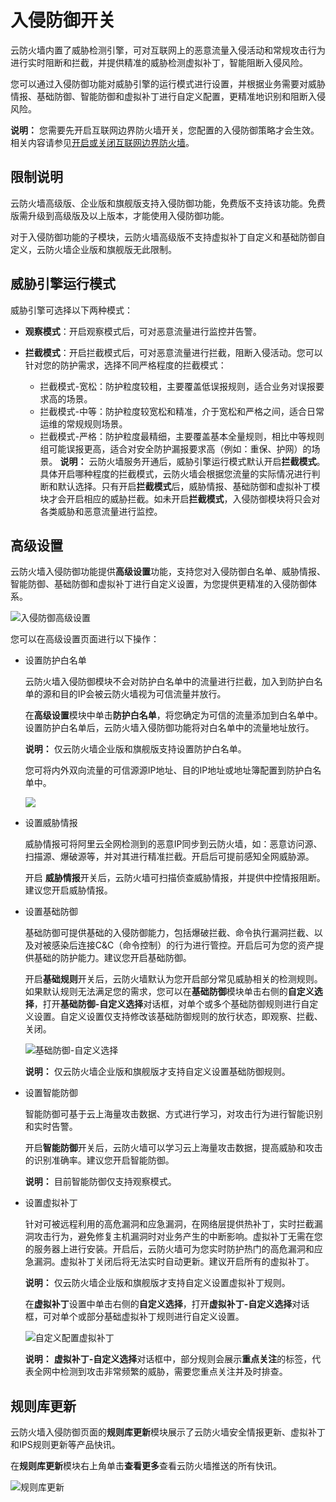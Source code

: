 # 入侵防御开关

云防火墙内置了威胁检测引擎，可对互联网上的恶意流量入侵活动和常规攻击行为进行实时阻断和拦截，并提供精准的威胁检测虚拟补丁，智能阻断入侵风险。

您可以通过入侵防御功能对威胁引擎的运行模式进行设置，并根据业务需要对威胁情报、基础防御、智能防御和虚拟补丁进行自定义配置，更精准地识别和阻断入侵风险。

**说明：** 您需要先开启互联网边界防火墙开关，您配置的入侵防御策略才会生效。相关内容请参见[开启或关闭互联网边界防火墙](/intl.zh-CN/防火墙开关/开启或关闭互联网边界防火墙.md)。

## 限制说明

云防火墙高级版、企业版和旗舰版支持入侵防御功能，免费版不支持该功能。免费版需升级到高级版及以上版本，才能使用入侵防御功能。

对于入侵防御功能的子模块，云防火墙高级版不支持虚拟补丁自定义和基础防御自定义，云防火墙企业版和旗舰版无此限制。

## 威胁引擎运行模式

威胁引擎可选择以下两种模式：

-   **观察模式**：开启观察模式后，可对恶意流量进行监控并告警。
-   **拦截模式**：开启拦截模式后，可对恶意流量进行拦截，阻断入侵活动。您可以针对您的防护需求，选择不同严格程度的拦截模式：

    -   拦截模式-宽松：防护粒度较粗，主要覆盖低误报规则，适合业务对误报要求高的场景。
    -   拦截模式-中等：防护粒度较宽松和精准，介于宽松和严格之间，适合日常运维的常规规则场景。
    -   拦截模式-严格：防护粒度最精细，主要覆盖基本全量规则，相比中等规则组可能误报更高，适合对安全防护漏报要求高（例如：重保、护网）的场景。
    **说明：** 云防火墙服务开通后，威胁引擎运行模式默认开启**拦截模式**。具体开启哪种程度的拦截模式，云防火墙会根据您流量的实际情况进行判断和默认选择。只有开启**拦截模式**后，威胁情报、基础防御和虚拟补丁模块才会开启相应的威胁拦截。如未开启**拦截模式**，入侵防御模块将只会对各类威胁和恶意流量进行监控。


## 高级设置

云防火墙入侵防御功能提供**高级设置**功能，支持您对入侵防御白名单、威胁情报、智能防御、基础防御和虚拟补丁进行自定义设置，为您提供更精准的入侵防御体系。

![入侵防御高级设置](https://static-aliyun-doc.oss-accelerate.aliyuncs.com/assets/img/zh-CN/6912858951/p77719.png)

您可以在高级设置页面进行以下操作：

-   设置防护白名单

    云防火墙入侵防御模块不会对防护白名单中的流量进行拦截，加入到防护白名单的源和目的IP会被云防火墙视为可信流量并放行。

    在**高级设置**模块中单击**防护白名单**，将您确定为可信的流量添加到白名单中。设置防护白名单后，云防火墙入侵防御功能将对白名单中的流量地址放行。

    **说明：** 仅云防火墙企业版和旗舰版支持设置防护白名单。

    您可将内外双向流量的可信源源IP地址、目的IP地址或地址簿配置到防护白名单中。

    ![](https://static-aliyun-doc.oss-accelerate.aliyuncs.com/assets/img/zh-CN/6912858951/p77749.png)

-   设置威胁情报

    威胁情报可将阿里云全网检测到的恶意IP同步到云防火墙，如：恶意访问源、扫描源、爆破源等，并对其进行精准拦截。开启后可提前感知全网威胁源。

    开启 **威胁情报**开关后，云防火墙可扫描侦查威胁情报，并提供中控情报阻断。建议您开启威胁情报。

-   设置基础防御

    基础防御可提供基础的入侵防御能力，包括爆破拦截、命令执行漏洞拦截、以及对被感染后连接C&C（命令控制）的行为进行管控。开启后可为您的资产提供基础的防护能力。建议您开启基础防御。

    开启**基础规则**开关后，云防火墙默认为您开启部分常见威胁相关的检测规则。如果默认规则无法满足您的需求，您可以在**基础防御**模块单击右侧的**自定义选择**，打开**基础防御-自定义选择**对话框，对单个或多个基础防御规则进行自定义设置。自定义设置仅支持修改该基础防御规则的放行状态，即观察、拦截、关闭。

    ![基础防御-自定义选择](https://static-aliyun-doc.oss-accelerate.aliyuncs.com/assets/img/zh-CN/6912858951/p77751.png)

    **说明：** 仅云防火墙企业版和旗舰版才支持自定义设置基础防御规则。

-   设置智能防御

    智能防御可基于云上海量攻击数据、方式进行学习，对攻击行为进行智能识别和实时告警。

    开启**智能防御**开关后，云防火墙可以学习云上海量攻击数据，提高威胁和攻击的识别准确率。建议您开启智能防御。

    **说明：** 目前智能防御仅支持观察模式。

-   设置虚拟补丁

    针对可被远程利用的高危漏洞和应急漏洞，在网络层提供热补丁，实时拦截漏洞攻击行为，避免修复主机漏洞时对业务产生的中断影响。虚拟补丁无需在您的服务器上进行安装。开启后，云防火墙可为您实时防护热门的高危漏洞和应急漏洞。虚拟补丁关闭后将无法实时自动更新。建议开启所有的虚拟补丁。

    **说明：** 仅云防火墙企业版和旗舰版才支持自定义设置虚拟补丁规则。

    在**虚拟补丁**设置中单击右侧的**自定义选择**，打开**虚拟补丁-自定义选择**对话框，可对单个或部分基础虚拟补丁规则进行自定义设置。

    ![自定义配置虚拟补丁](https://static-aliyun-doc.oss-accelerate.aliyuncs.com/assets/img/zh-CN/6912858951/p57009.png)

    **说明：** **虚拟补丁-自定义选择**对话框中，部分规则会展示**重点关注**的标签，代表全网中检测到攻击非常频繁的威胁，需要您重点关注并及时排查。


## 规则库更新

云防火墙入侵防御页面的**规则库更新**模块展示了云防火墙安全情报更新、虚拟补丁和IPS规则更新等产品快讯。

在**规则库更新**模块右上角单击**查看更多**查看云防火墙推送的所有快讯。

![规则库更新](https://static-aliyun-doc.oss-accelerate.aliyuncs.com/assets/img/zh-CN/6912858951/p77753.png)

